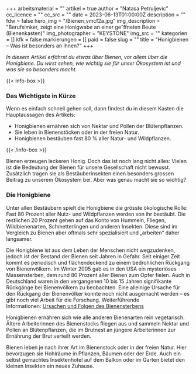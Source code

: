 +++
arbeitsmaterial = ""
artikel = true
author = "Natasa Petruljevic"
cc_licence = ""
cc_src = ""
date = 2023-06-13T01:00:00Z
description = ""
fdw = false
hero_img = "/Bienen_vmcf2a.jpg"
img_description = "Berufsimker, zeigt eine Honigwabe an einer geˆffneten Beute (Bienenkasten)"
img_photographer = "KEYSTONE"
img_src = ""
kategorien = []
kfk = false
markierungen = []
paid = false
slug = ""
title = "Honigbienen – Was ist besonders an ihnen?"
+++

_In diesem Artikel erfährst du etwas über Bienen, vor allem über die Honigbiene.
Du wirst sehen, wie wichtig sie für unser Ökosystem ist und was sie so besonders macht._

{{< info-box >}} <h3>Das Wichtigste in Kürze</h3>

<p>Wenn es einfach schnell gehen soll, dann findest du in diesem Kasten die Hauptaussagen des Artikels:</p>

<ul>

<li>Honigbienen ernähren sich von Nektar und Pollen der Blütenpflanzen.</li>

<li>Sie leben in Bienenstöcken oder in der freien Natur.</li>

<li>Honigbienen bestäuben fast 80 % aller Natur- und Wildpflanzen.</li>

</ul> {{< /info-box >}}

Bienen erzeugen leckeren Honig. Doch das ist noch lang nicht alles: Vielen ist die Bedeutung der Bienen für unsere Gesellschaft nicht bewusst. Zusätzlich tragen sie als Bestäuberinsekten einen besonders grossen Beitrag zu unserem Ökosystem bei. Aber was genau macht sie so wichtig?

### Die Honigbiene

Unter allen Bestäubern spielt die Honigbiene die grösste ökologische Rolle: Fast 80 Prozent aller Nutz- und Wildpflanzen werden von ihr bestäubt. Die restlichen 20 Prozent gehen auf das Konto von Hummeln, Fliegen, Wildbienenarten, Schmetterlingen und anderen Insekten. Diese sind im Vergleich zu Bienen aber oftmals sehr spezialisiert und „arbeiten“ daher langsamer.

Die Honigbiene ist aus dem Leben der Menschen nicht wegzudenken, jedoch ist der Bestand der Bienen seit Jahren in Gefahr. Seit einiger Zeit kommt es periodisch und flächendeckend zu einem bedrohlichen Rückgang von Bienenvölkern. Im Winter 2005 gab es in den USA ein mysteriöses Massensterben, dem rund 80 Prozent aller Bienen zum Opfer fielen. Auch in Deutschland waren in den vergangenen 10 bis 15 Jahren signifikante Rückgänge bei Bienenvölkern zu beobachten.
Eine alleinige Ursache für den Rückgang der Bienenvölker konnte noch nicht ausgemacht werden – es gibt noch viel Arbeit für die Forschung. Weiterführende Informationen: [Ursachen und Folgen des Bienensterbens](https://www.bee-careful.com/de/initiative/bienensterben-ursachen-folgen/)

Honigbienen ernähren sich wie alle anderen Bienenarten rein vegetarisch. Ältere Arbeiterinnen des Bienenstocks fliegen aus und sammeln Nektar und Pollen an Blütenpflanzen, die im Brutnest an jüngere Arbeiterinnen zur Ernährung der Brut verteilt werden.

Bienen leben je nach ihrer Art im Bienenstock oder in der freien Natur. Hier bevorzugen sie Hohlräume in Pflanzen, Bäumen oder der Erde. Auch ein selbst gemachtes Insektenhotel auf dem Balkon oder im Garten bietet den kleinen Insekten ein neues Zuhause.
